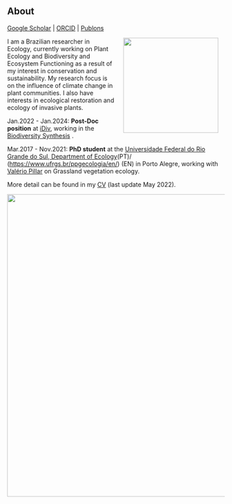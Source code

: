 ## About
[Google Scholar](https://scholar.google.com/)  \|  [ORCID](https://orcid.org/0000-0002-6766-3904)  \|  [Publons](https://publons.com/researcher/1910318/daniela-hoss/)

<img style="padding: 0 15px; float: right;" src="https://hossdaniela.github.io/Daniela Hoss git.jpeg" align="right" width="220">
                                      

I am a Brazilian researcher in Ecology, currently working on Plant Ecology and Biodiversity and Ecosystem Functioning as a result of my interest in conservation and sustainability. My research focus is on the influence of climate change in plant communities. I also have interests in ecological restoration and ecology of invasive plants.


Jan.2022 - Jan.2024: **Post-Doc position** at [iDiv](https://www.idiv.de/en/sdiv.html), working in the [Biodiversity Synthesis](https://www.idiv.de/en/groups-and-people/core-groups/synthesis.html) .

Mar.2017 - Nov.2021: **PhD student** at the [Universidade Federal do Rio Grande do Sul, Department of Ecology](https://www.ufrgs.br/ppgecologia/)(PT)/ (https://www.ufrgs.br/ppgecologia/en/) (EN) in Porto Alegre, working with [Valério Pillar](http://ecoqua.ecologia.ufrgs.br/main.html) on Grassland vegetation ecology.

More detail can be found in my [CV](/CV.pdf) (last update May 2022).



 <img src="https://hossdaniela.github.io/XXXX.JPG"  align="center" width="700">
